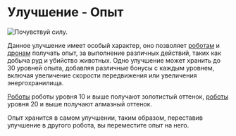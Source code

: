 # Улучшение - Опыт

![Почувствуй силу.](oredict:oc:experienceUpgrade)

Данное улучшение имеет особый характер, оно позволяет [роботам](../block/robot.md) и [дронам](drone.md) получать опыт, за выполнение различных действий, таких как добыча руд и убийство животных. Одно улучшение может хранить до 30 уровней опыта, добавляя различные бонусы с каждым уровнем, включая увеличение скорости передвижения или увеличения энергохранилища.

[Роботы](../block/robot.md) роботы уровня 10 и выше получают золотистый оттенок, [роботы](../block/robot.md) уровня 20 и выше получают алмазный оттенок.

Опыт хранится в самом улучшении, таким образом, переставив улучшение в другого робота, вы переместите опыт на него.

